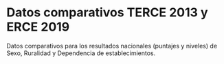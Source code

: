 # Datos comparativos TERCE 2013 y ERCE 2019


Datos comparativos para los resultados nacionales (puntajes y niveles) de Sexo, Ruralidad y Dependencia de establecimientos.
